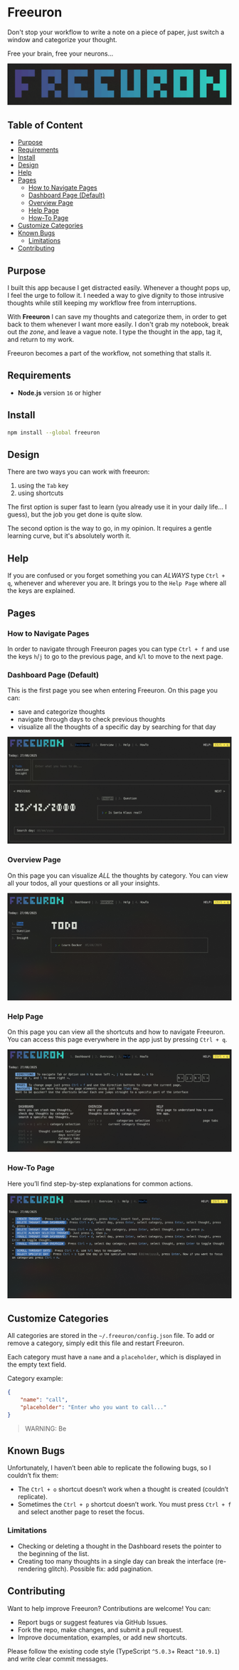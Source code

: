 # Freeuron

Don't stop your workflow to write a note on a piece of paper, just switch a window and categorize your thought.

Free your brain, free your neurons...

![freeuron-logo](https://github.com/Filippo-Dembech/Freeuron/blob/main/static/freeuron-logo.png)

## Table of Content

- [Purpose](#purpose)
- [Requirements](#requirements)
- [Install](#install)
- [Design](#design)
- [Help](#help)
- [Pages](#pages)
  - [How to Navigate Pages](#how-to-navigate-pages)
  - [Dashboard Page (Default)](#dashboard-page-default)
  - [Overview Page](#overview-page)
  - [Help Page](#help-page)
  - [How-To Page](#how-to-page)
- [Customize Categories](#customize-categories)
- [Known Bugs](#known-bugs)
  - [Limitations](#limitations)
- [Contributing](#contributing)

## Purpose

I built this app because I get distracted easily. Whenever a thought pops up, I feel the urge to follow it. I needed a way to give dignity to those intrusive thoughts while still keeping my workflow free from interruptions.

With **Freeuron** I can save my thoughts and categorize them, in order to get back to them whenever I want more easily. I don't grab my notebook, break out _the zone_, and leave a vague note. I type the thought in the app, tag it, and return to my work.

Freeuron becomes a part of the workflow, not something that stalls it.

## Requirements

- **Node.js** version `16` or higher

## Install

```bash
npm install --global freeuron
```

## Design

There are two ways you can work with freeuron:

1. using the `Tab` key
2. using shortcuts

The first option is super fast to learn (you already use it in your daily life... I guess), but the job you get done is quite slow.

The second option is the way to go, in my opinion. It requires a gentle learning curve, but it's absolutely worth it.

## Help

If you are confused or you forget something you can _ALWAYS_ type `Ctrl + q`, whenever and wherever you are. It brings you to the `Help Page` where all the keys are explained.

## Pages

### How to Navigate Pages

In order to navigate through Freeuron pages you can type `Ctrl + f` and use the keys `h`/`j` to go to the previous page, and `k`/`l` to move to the next page.

### Dashboard Page (Default)

This is the first page you see when entering Freeuron. On this page you can:

- save and categorize thoughts
- navigate through days to check previous thoughts
- visualize all the thoughts of a specific day by searching for that day

![dashboard-page](./static/dashboard-page.png)

### Overview Page

On this page you can visualize _ALL_ the thoughts by category. You can view all your todos, all your questions or all your insights.

![overview-page](./static/overview-page.png)

### Help Page

On this page you can view all the shortcuts and how to navigate Freeuron. You can access this page everywhere in the app just by pressing `Ctrl + q`.

![help-page](./static/help-page.png)

### How-To Page

Here you’ll find step-by-step explanations for common actions.

![howto-page](./static/howto-page.png)

## Customize Categories

All categories are stored in the `~/.freeuron/config.json` file. To add or remove a category, simply edit this file and restart Freeuron.

Each category must have a `name` and a `placeholder`, which is displayed in the empty text field.

Category example:

```json
{
	"name": "call",
	"placeholder": "Enter who you want to call..."
}
```

> WARNING: Be

## Known Bugs

Unfortunately, I haven’t been able to replicate the following bugs, so I couldn’t fix them:

- The `Ctrl + o` shortcut doesn’t work when a thought is created (couldn’t replicate).
- Sometimes the `Ctrl + p` shortcut doesn’t work. You must press `Ctrl + f` and select another page to reset the focus.

### Limitations

- Checking or deleting a thought in the Dashboard resets the pointer to the beginning of the list.
- Creating too many thoughts in a single day can break the interface (re-rendering glitch). Possible fix: add pagination.

## Contributing

Want to help improve Freeuron? Contributions are welcome! You can:

- Report bugs or suggest features via GitHub Issues.
- Fork the repo, make changes, and submit a pull request.
- Improve documentation, examples, or add new shortcuts.

Please follow the existing code style (TypeScript `^5.0.3`+ React `^10.9.1`) and write clear commit messages.
